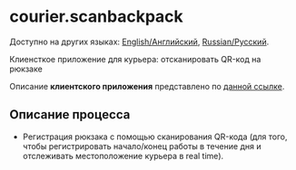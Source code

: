 # courier.scanbackpack

Доступно на других языках: [English/Английский](courier.scanbackpack.md), [Russian/Русский](courier.scanbackpack.ru.md). 

Клиенсткое приложение для курьера: отсканировать QR-код на рюкзаке 

Описание **клиентского приложения** представлено по [данной ссылке](../courierclient.ru.md).

## Описание процесса

- Регистрация рюкзака с помощью сканирования QR-кода (для того, чтобы регистрировать начало/конец работы в течение дня и отслеживать местоположение курьера в real time).
